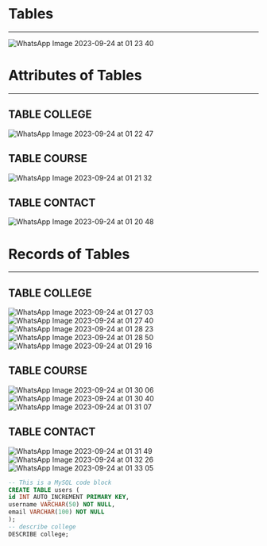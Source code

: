 # Tables
---
![WhatsApp Image 2023-09-24 at 01 23 40](https://github.com/Anuprita579/UniFind/assets/141035951/4b2d0baa-42ee-49be-8c0c-646ca92e12e9)
# Attributes of Tables
---
## TABLE COLLEGE
![WhatsApp Image 2023-09-24 at 01 22 47](https://github.com/Anuprita579/UniFind/assets/141035951/6dec65fa-37f7-49a1-bc69-33444bd5cf5d)
## TABLE COURSE
![WhatsApp Image 2023-09-24 at 01 21 32](https://github.com/Anuprita579/UniFind/assets/141035951/0ec2f183-64c2-4363-9e03-8b121121ef7c)
## TABLE CONTACT
![WhatsApp Image 2023-09-24 at 01 20 48](https://github.com/Anuprita579/UniFind/assets/141035951/9230bb73-6197-4101-a241-60f5938a0824)
# Records of Tables
---
## TABLE COLLEGE
![WhatsApp Image 2023-09-24 at 01 27 03](https://github.com/Anuprita579/UniFind/assets/141035951/cb3cb326-5a50-4527-9886-25cab264bcd6)
![WhatsApp Image 2023-09-24 at 01 27 40](https://github.com/Anuprita579/UniFind/assets/141035951/3354e5c6-554b-42fc-921b-f27d518cb5f2)
![WhatsApp Image 2023-09-24 at 01 28 23](https://github.com/Anuprita579/UniFind/assets/141035951/d8911ed0-e585-4eb1-93d6-a8571295b872)
![WhatsApp Image 2023-09-24 at 01 28 50](https://github.com/Anuprita579/UniFind/assets/141035951/ce96fe8b-5334-4741-b6e2-1cef4cdacc25)
![WhatsApp Image 2023-09-24 at 01 29 16](https://github.com/Anuprita579/UniFind/assets/141035951/c570e741-07e1-4ef2-a5a2-a05f19c18441)
## TABLE COURSE
![WhatsApp Image 2023-09-24 at 01 30 06](https://github.com/Anuprita579/UniFind/assets/141035951/b1660af2-6ed7-469e-a9bf-8e6a9749358d)
![WhatsApp Image 2023-09-24 at 01 30 40](https://github.com/Anuprita579/UniFind/assets/141035951/96df7fc3-6709-48f9-835d-08cf7fac29e7)
![WhatsApp Image 2023-09-24 at 01 31 07](https://github.com/Anuprita579/UniFind/assets/141035951/77ef7160-e841-4931-9a90-3342dfef67c7)
## TABLE CONTACT
![WhatsApp Image 2023-09-24 at 01 31 49](https://github.com/Anuprita579/UniFind/assets/141035951/e96afd90-c798-463a-9cc2-1151ba03102a)
![WhatsApp Image 2023-09-24 at 01 32 26](https://github.com/Anuprita579/UniFind/assets/141035951/8d54880c-b28d-4ca0-a766-95458e83fd4c)
![WhatsApp Image 2023-09-24 at 01 33 05](https://github.com/Anuprita579/UniFind/assets/141035951/51357a0f-b18b-4d89-96f9-1210b56e6752)

```sql
-- This is a MySQL code block
CREATE TABLE users (
id INT AUTO_INCREMENT PRIMARY KEY,
username VARCHAR(50) NOT NULL,
email VARCHAR(100) NOT NULL
);
-- describe college
DESCRIBE college;
```

